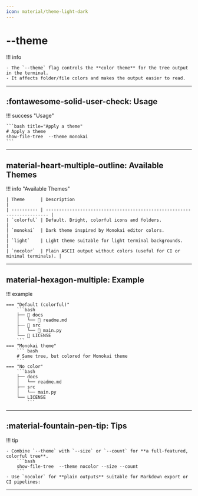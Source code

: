 ```yaml
---
icon: material/theme-light-dark
---
```


# --theme

!!! info

    - The `--theme` flag controls the **color theme** for the tree output in the terminal.  
    - It affects folder/file colors and makes the output easier to read.

---

## :fontawesome-solid-user-check: Usage

!!! success "Usage"

    ```bash title="Apply a theme"
    # Apply a theme
    show-file-tree  --theme monokai
    ```

---

## material-heart-multiple-outline: Available Themes

!!! info "Available Themes"

    | Theme      | Description                                                             |
    | ---------- | ----------------------------------------------------------------------- |
    | `colorful` | Default. Bright, colorful icons and folders.                            |
    | `monokai`  | Dark theme inspired by Monokai editor colors.                           |
    | `light`    | Light theme suitable for light terminal backgrounds.                    |
    | `nocolor`  | Plain ASCII output without colors (useful for CI or minimal terminals). |

---

## material-hexagon-multiple: Example

!!! example

    === "Default (colorful)"
        ```bash 
        ├── 📁 docs
        │   └── 📝 readme.md
        ├── 📁 src
        │   └── 🐍 main.py
        └── 📖 LICENSE
        ```
    === "Monokai theme"
        ``` bash
        # Same tree, but colored for Monokai theme
        ```
    === "No color"
        ```bash
        ├── docs
        │   └── readme.md
        ├── src
        │   └── main.py
        └── LICENSE
            ```

---

## :material-fountain-pen-tip: Tips

!!! tip

    - Combine `--theme` with `--size` or `--count` for **a full-featured, colorful tree**.
        ```bash
        show-file-tree  --theme nocolor --size --count
        ```
    - Use `nocolor` for **plain outputs** suitable for Markdown export or CI pipelines:

---
